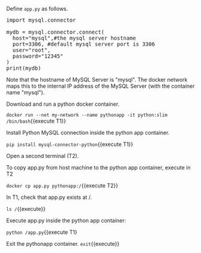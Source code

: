 

Define `app.py` as follows.
<pre class="file" data-filename="app.py" data-target="replace">
import mysql.connector

mydb = mysql.connector.connect(
  host="mysql",#the mysql server hostname
  port=3306, #default mysql server port is 3306
  user="root",
  password="12345"
)
print(mydb)
</pre>

Note that the hostname of MySQL Server is "mysql". The docker network maps this to the internal IP address of the MySQL Server (with the container name "mysql").


Download and run a python docker container.

`docker run --net my-network --name pythonapp -it python:slim /bin/bash`{{execute T1}}

Install Python MySQL connection inside the python app container.

`pip install mysql-connector-python`{{execute T1}}

Open a second terminal (T2). 

To copy app.py from host machine to the python app container, execute in T2 

`docker cp app.py pythonapp:/`{{execute T2}}

In T1, check that app.py exists at /.

`ls /`{{execute}}

Execute app.py inside the python app container:

`python /app.py`{{execute T1}

Exit the pythonapp container.
`exit`{{execute}}

